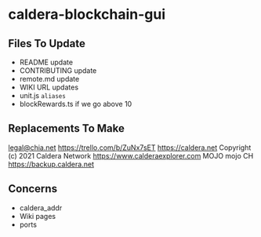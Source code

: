 # caldera-blockchain-gui

## Files To Update

- README update
- CONTRIBUTING update
- remote.md update
- WIKI URL updates
- unit.js `aliases`
- blockRewards.ts if we go above 10

## Replacements To Make

legal@chia.net
https://trello.com/b/ZuNx7sET
https://caldera.net
Copyright (c) 2021 Caldera Network
https://www.calderaexplorer.com
MOJO
mojo
CH
https://backup.caldera.net

## Concerns
- caldera_addr
- Wiki pages
- ports